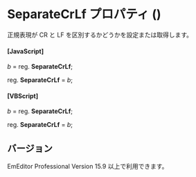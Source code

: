 # SeparateCrLf プロパティ ()

正規表現が CR と LF を区別するかどうかを設定または取得します。

#### \[JavaScript\]

_b_ = reg. **SeparateCrLf**;

reg. **SeparateCrLf** = _b_;

#### \[VBScript\]

_b_ = reg. **SeparateCrLf**;

reg. **SeparateCrLf** = _b_;

## バージョン

EmEditor Professional Version 15.9 以上で利用できます。
